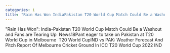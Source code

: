 ```yaml
---
categories: i
title: "Rain Has Won IndiaPakistan T20 World Cup Match Could Be a Washout and Fans are Tearing Up  News18"
---
```

"Rain Has Won": India-Pakistan T20 World Cup Match Could Be a Washout and Fans are Tearing Up&nbsp;&nbsp;News18Pant eager to take on Pakistan at T20 World Cup in Melbourne&nbsp;&nbsp;T20 World CupIND vs PAK: Weather Forecast And Pitch Report Of Melbourne Cricket Ground In ICC T20 World Cup 2022 IND 